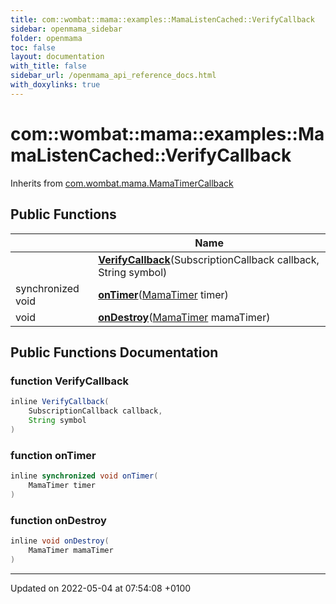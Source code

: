 ```yaml
---
title: com::wombat::mama::examples::MamaListenCached::VerifyCallback
sidebar: openmama_sidebar
folder: openmama
toc: false
layout: documentation
with_title: false
sidebar_url: /openmama_api_reference_docs.html
with_doxylinks: true
---
```


# com::wombat::mama::examples::MamaListenCached::VerifyCallback





Inherits from [com.wombat.mama.MamaTimerCallback](interfacecom_1_1wombat_1_1mama_1_1MamaTimerCallback.html)

## Public Functions

|                | Name           |
| -------------- | -------------- |
| | **[VerifyCallback](classcom_1_1wombat_1_1mama_1_1examples_1_1MamaListenCached_1_1VerifyCallback.html#function-verifycallback)**(SubscriptionCallback callback, String symbol) |
| synchronized void | **[onTimer](classcom_1_1wombat_1_1mama_1_1examples_1_1MamaListenCached_1_1VerifyCallback.html#function-ontimer)**([MamaTimer](classcom_1_1wombat_1_1mama_1_1MamaTimer.html) timer) |
| void | **[onDestroy](classcom_1_1wombat_1_1mama_1_1examples_1_1MamaListenCached_1_1VerifyCallback.html#function-ondestroy)**([MamaTimer](classcom_1_1wombat_1_1mama_1_1MamaTimer.html) mamaTimer) |

## Public Functions Documentation

### function VerifyCallback

```java
inline VerifyCallback(
    SubscriptionCallback callback,
    String symbol
)
```


### function onTimer

```java
inline synchronized void onTimer(
    MamaTimer timer
)
```


### function onDestroy

```java
inline void onDestroy(
    MamaTimer mamaTimer
)
```


-------------------------------

Updated on 2022-05-04 at 07:54:08 +0100